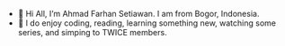- 👋 Hi All, I’m Ahmad Farhan Setiawan. I am from Bogor, Indonesia.
- 👀 I do enjoy coding, reading, learning something new, watching some series, and simping to TWICE members.

<!---
ahmadfarhanstwn/ahmadfarhanstwn is a ✨ special ✨ repository because its `README.md` (this file) appears on your GitHub profile.
You can click the Preview link to take a look at your changes.
--->
